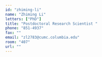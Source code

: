 ```yaml
---
id: "zhiming-li"
name: "Zhiming Li"
letters: ["PhD"]
title: "Postdoctoral Research Scientist "
phone: "851-4937"
fax: ""
email: "zl2783@cumc.columbia.edu"
room: "407"
url: ""
---
```

